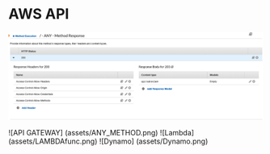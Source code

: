 # AWS API
![Signup page](assets/ANY_METHOD.png)

![API GATEWAY] (assets/ANY_METHOD.png)
![Lambda] (assets/LAMBDAfunc.png)
![Dynamo] (assets/Dynamo.png)
